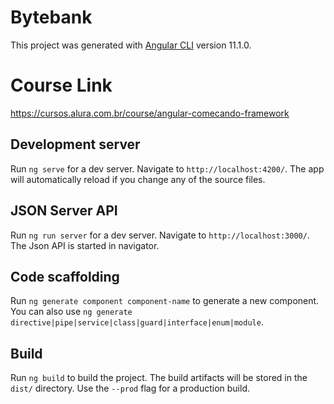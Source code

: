 # Bytebank

This project was generated with [Angular CLI](https://github.com/angular/angular-cli) version 11.1.0.

# Course Link
https://cursos.alura.com.br/course/angular-comecando-framework

## Development server

Run `ng serve` for a dev server. Navigate to `http://localhost:4200/`. The app will automatically reload if you change any of the source files.

## JSON Server API

Run `ng run server` for a dev server. Navigate to `http://localhost:3000/`. The Json API is started in navigator.


## Code scaffolding

Run `ng generate component component-name` to generate a new component. You can also use `ng generate directive|pipe|service|class|guard|interface|enum|module`.

## Build

Run `ng build` to build the project. The build artifacts will be stored in the `dist/` directory. Use the `--prod` flag for a production build.
